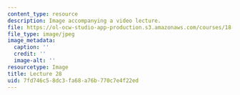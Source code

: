 ```yaml
---
content_type: resource
description: Image accompanying a video lecture.
file: https://ol-ocw-studio-app-production.s3.amazonaws.com/courses/18-01-single-variable-calculus-fall-2006/7fd746c58dc3fa68a76b770c7e4f22ed_lec28.jpg
file_type: image/jpeg
image_metadata:
  caption: ''
  credit: ''
  image-alt: ''
resourcetype: Image
title: Lecture 28
uid: 7fd746c5-8dc3-fa68-a76b-770c7e4f22ed
---
```

